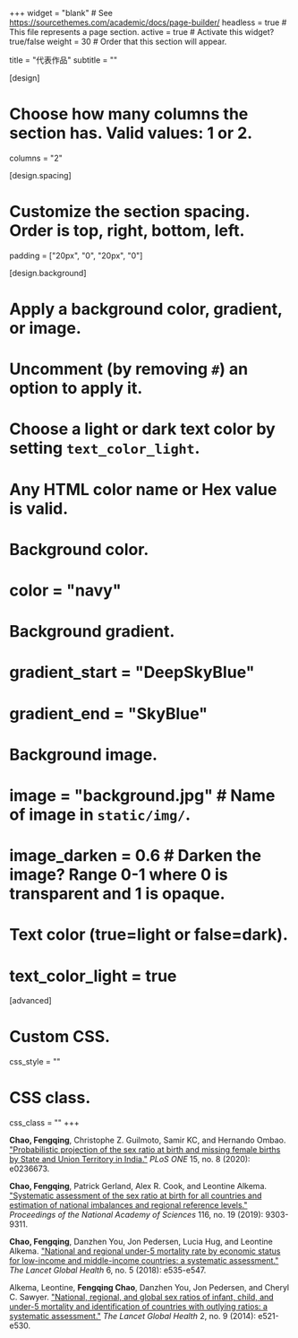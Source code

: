 +++
widget = "blank"  # See https://sourcethemes.com/academic/docs/page-builder/
headless = true  # This file represents a page section.
active = true  # Activate this widget? true/false
weight = 30  # Order that this section will appear.

title = "代表作品"
subtitle = ""

[design]
  # Choose how many columns the section has. Valid values: 1 or 2.
  columns = "2"

[design.spacing]
  # Customize the section spacing. Order is top, right, bottom, left.
  padding = ["20px", "0", "20px", "0"]  

[design.background]
# Apply a background color, gradient, or image.
#   Uncomment (by removing `#`) an option to apply it.
#   Choose a light or dark text color by setting `text_color_light`.
#   Any HTML color name or Hex value is valid.
  
# Background color.
# color = "navy"
  
# Background gradient.
# gradient_start = "DeepSkyBlue"
# gradient_end = "SkyBlue"
  
# Background image.
# image = "background.jpg"  # Name of image in `static/img/`.
# image_darken = 0.6  # Darken the image? Range 0-1 where 0 is transparent and 1 is opaque.

# Text color (true=light or false=dark).
# text_color_light = true  
  
[advanced]
# Custom CSS. 
css_style = ""
 
# CSS class.
css_class = ""
+++

**Chao, Fengqing**, Christophe Z. Guilmoto, Samir KC, and Hernando Ombao. ["Probabilistic projection of the sex ratio at birth and missing female births by State and Union Territory in India."](https://www.fengqingchao.com/publication/journal-article8/) *PLoS ONE* 15, no. 8 (2020): e0236673.<div data-badge-popover="right" data-badge-type="donut" data-doi="10.1371/journal.pone.0236673" data-hide-no-mentions="true" class="altmetric-embed"></div>

**Chao, Fengqing**, Patrick Gerland, Alex R. Cook, and Leontine Alkema. ["Systematic assessment of the sex ratio at birth for all countries and estimation of national imbalances and regional reference levels."](https://www.fengqingchao.com/publication/journal-article4/) *Proceedings of the National Academy of Sciences* 116, no. 19 (2019): 9303-9311.<div data-badge-popover="right" data-badge-type="donut" data-doi="10.1073/pnas.1812593116" data-hide-no-mentions="true" class="altmetric-embed"></div>

**Chao, Fengqing**, Danzhen You, Jon Pedersen, Lucia Hug, and Leontine Alkema. ["National and regional under-5 mortality rate by economic status for low-income and middle-income countries: a systematic assessment."](https://www.fengqingchao.com/publication/journal-article3/) *The Lancet Global Health* 6, no. 5 (2018): e535-e547.<div data-badge-popover="right" data-badge-type="donut" data-doi="10.1016/S2214-109X(18)30059-7" data-hide-no-mentions="true" class="altmetric-embed"></div>

Alkema, Leontine, **Fengqing Chao**, Danzhen You, Jon Pedersen, and Cheryl C. Sawyer. ["National, regional, and global sex ratios of infant, child, and under-5 mortality and identification of countries with outlying ratios: a systematic assessment."](https://www.fengqingchao.com/publication/journal-article1/) *The Lancet Global Health* 2, no. 9 (2014): e521-e530.<div data-badge-popover="right" data-badge-type="donut" data-doi="10.1016/S2214-109X(14)70280-3" data-hide-no-mentions="true" class="altmetric-embed"></div>



